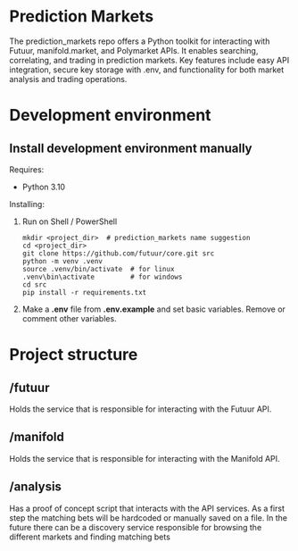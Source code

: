# Prediction Markets
The prediction_markets repo offers a Python toolkit for interacting with Futuur, manifold.market, and Polymarket APIs. It enables searching, correlating, and trading in prediction markets. Key features include easy API integration, secure key storage with .env, and functionality for both market analysis and trading operations.


# Development environment
## Install development environment manually

Requires:
- Python 3.10

Installing:
1.  Run on Shell / PowerShell
    ```
    mkdir <project_dir>  # prediction_markets name suggestion
    cd <project_dir>
    git clone https://github.com/futuur/core.git src
    python -m venv .venv
    source .venv/bin/activate  # for linux
    .venv\bin\activate         # for windows
    cd src
    pip install -r requirements.txt

2. Make a **.env** file from **.env.example** and set basic variables. Remove or comment other variables.

# Project structure

## /futuur

Holds the service that is responsible for interacting with the Futuur API.

## /manifold

Holds the service that is responsible for interacting with the Manifold API.

## /analysis

Has a proof of concept script that interacts with the API services. As a first step the matching bets will be hardcoded or manually saved on a file. In the future there can be a discovery service responsible for browsing the different markets and finding matching bets